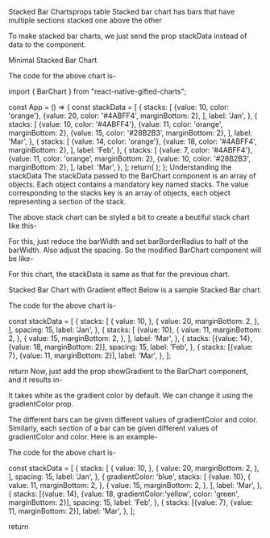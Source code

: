 Stacked Bar Chartsprops table
Stacked bar chart has bars that have multiple sections stacked one above the other

To make stacked bar charts, we just send the prop stackData instead of data to the <BarChart/> component.

Minimal Stacked Bar Chart

The code for the above chart is-

import { BarChart } from "react-native-gifted-charts";
        
const App = () => {
    const stackData = [
        {
          stacks: [
            {value: 10, color: 'orange'},
            {value: 20, color: '#4ABFF4', marginBottom: 2},
          ],
          label: 'Jan',
        },
        {
          stacks: [
            {value: 10, color: '#4ABFF4'},
            {value: 11, color: 'orange', marginBottom: 2},
            {value: 15, color: '#28B2B3', marginBottom: 2},
          ],
          label: 'Mar',
        },
        {
          stacks: [
            {value: 14, color: 'orange'},
            {value: 18, color: '#4ABFF4', marginBottom: 2},
          ],
          label: 'Feb',
        },
        {
          stacks: [
            {value: 7, color: '#4ABFF4'},
            {value: 11, color: 'orange', marginBottom: 2},
            {value: 10, color: '#28B2B3', marginBottom: 2},
          ],
          label: 'Mar',
        },
      ];
    return(
        <View>
            <BarChart
            width={340}
            rotateLabel
            noOfSections={4}
            stackData={stackData}
            />
        </View>
    );
};
Understanding the stackData
The stackData passed to the BarChart component is an array of objects.
Each object contains a mandatory key named stacks.
The value corresponding to the stacks key is an array of objects, each object representing a section of the stack.

The above stack chart can be styled a bit to create a beutiful stack chart like this-


For this, just reduce the barWidth and set barBorderRadius to half of the barWidth. Also adjust the spacing.
So the modified BarChart component will be like-

<BarChart
width={340}
rotateLabel
barWidth={12}
spacing={40}
noOfSections={4}
barBorderRadius={6}
stackData={stackData}
/>
For this chart, the stackData is same as that for the previous chart.


Stacked Bar Chart with Gradient effect
Below is a sample Stacked Bar chart.


The code for the above chart is-

const stackData = [
  {
    stacks: [
      {
        value: 10,
      },
      {
        value: 20,
        marginBottom: 2,
      },
    ],
    spacing: 15,
    label: 'Jan',
  },
  {
    stacks: [
      {value: 10},
      {
        value: 11,
        marginBottom: 2,
      },
      {
        value: 15,
        marginBottom: 2,
      },
    ],
    label: 'Mar',
  },
  {
    stacks: [{value: 14}, {value: 18, marginBottom: 2}],
    spacing: 15,
    label: 'Feb',
  },
  {
    stacks: [{value: 7}, {value: 11, marginBottom: 2}],
    label: 'Mar',
  },
];

return <BarChart stackData={stackData} />
Now, just add the prop showGradient to the BarChart component, and it results in-


It takes white as the gradient color by default. We can change it using the gradientColor prop.

The different bars can be given different values of gradientColor and color. Similarly, each section of a bar can be given different values of gradientColor and color. Here is an example-


The code for the above chart is-

const stackData = [
  {
    stacks: [
      {
        value: 10,
      },
      {
        value: 20,
        marginBottom: 2,
      },
    ],
    spacing: 15,
    label: 'Jan',
  },
  {
    gradientColor: 'blue',
    stacks: [
      {value: 10},
      {
        value: 11,
        marginBottom: 2,
      },
      {
        value: 15,
        marginBottom: 2,
      },
    ],
    label: 'Mar',
  },
  {
    stacks: [{value: 14}, {value: 18, gradientColor:'yellow', color: 'green', marginBottom: 2}],
    spacing: 15,
    label: 'Feb',
  },
  {
    stacks: [{value: 7}, {value: 11, marginBottom: 2}],
    label: 'Mar',
  },
];

return <BarChart stackData={stackData} showGradient />
